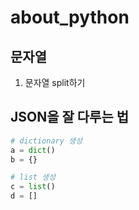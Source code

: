 # about_python

## 문자열
1. 문자열 split하기

## JSON을 잘 다루는 법

```Python
# dictionary 생성
a = dict()
b = {}

# list 생성
c = list()
d = []
```
